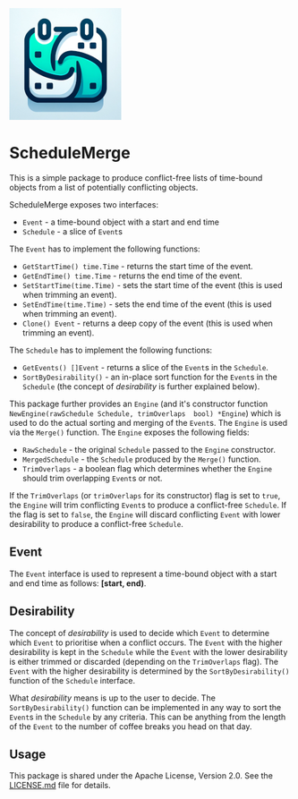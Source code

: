 ![ScheduleMerge Logo](ScheduleMerge.png)

# ScheduleMerge

This is a simple package to produce conflict-free lists of time-bound objects from a list of potentially conflicting
objects.

ScheduleMerge exposes two interfaces:
- `Event` - a time-bound object with a start and end time
- `Schedule` - a slice of `Event`s

The `Event` has to implement the following functions:
- `GetStartTime() time.Time` - returns the start time of the event.
- `GetEndTime() time.Time` - returns the end time of the event.
- `SetStartTime(time.Time)` - sets the start time of the event (this is used when trimming an event).
- `SetEndTime(time.Time)` - sets the end time of the event (this is used when trimming an event).
- `Clone() Event` - returns a deep copy of the event (this is used when trimming an event).

The `Schedule` has to implement the following functions:
- `GetEvents() []Event` - returns a slice of the `Event`s in the `Schedule`.
- `SortByDesirability()` - an in-place sort function for the `Event`s in the `Schedule` (the concept of *desirability* 
  is further explained below).

This package further provides an `Engine` (and it's constructor function `NewEngine(rawSchedule Schedule, trimOverlaps 
bool) *Engine`) which is used to do the actual sorting and merging of the `Event`s. The `Engine` is used via the
`Merge()` function. The `Engine` exposes the following fields:
- `RawSchedule` - the original `Schedule` passed to the `Engine` constructor.
- `MergedSchedule` - the `Schedule` produced by the `Merge()` function.
- `TrimOverlaps` - a boolean flag which determines whether the `Engine` should trim overlapping `Event`s or not.

If the `TrimOverlaps` (or `trimOverlaps` for its constructor) flag is set to `true`, the `Engine` will trim conflicting
`Event`s to produce a conflict-free `Schedule`. If the flag is set to `false`, the `Engine` will discard conflicting
`Event` with lower desirability to produce a conflict-free `Schedule`.

## Event

The `Event` interface is used to represent a time-bound object with a start and end time as follows: **[start, end)**.

## Desirability

The concept of *desirability* is used to decide which `Event` to determine which `Event` to prioritise when a conflict
occurs. The `Event` with the higher desirability is kept in the `Schedule` while the `Event` with the lower desirability
is either trimmed or discarded (depending on the `TrimOverlaps` flag). The `Event` with the higher desirability is 
determined by the `SortByDesirability()` function of the `Schedule` interface.

What *desirability* means is up to the user to decide. The `SortByDesirability()` function can be implemented in any way
to sort the `Event`s in the `Schedule` by any criteria. This can be anything from the length of the `Event` to the
number of coffee breaks you head on that day.

## Usage

This package is shared under the Apache License, Version 2.0. See the [LICENSE.md](LICENSE.md) file for details.
